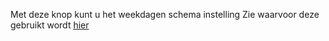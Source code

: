 Met deze knop kunt u het weekdagen schema instelling
Zie waarvoor deze gebruikt wordt [hier](https://github.com/florisoft/Docs/blob/main/F1/57a21c0a-a91c-4978-a871-d5d81da5a66b.md)
